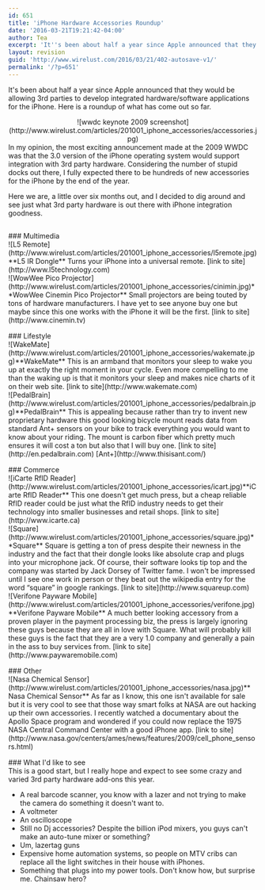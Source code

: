 ```yaml
---
id: 651
title: 'iPhone Hardware Accessories Roundup'
date: '2016-03-21T19:21:42-04:00'
author: Tea
excerpt: 'It''s been about half a year since Apple announced that they would be allowing 3rd parties to develop integrated hardware/software applications for the iPhone.  Here is a roundup of what has come out so far.'
layout: revision
guid: 'http://www.wirelust.com/2016/03/21/402-autosave-v1/'
permalink: '/?p=651'
---
```


It's been about half a year since Apple announced that they would be allowing 3rd parties to develop integrated hardware/software applications for the iPhone. Here is a roundup of what has come out so far.

<div style="text-align:center">![wwdc keynote 2009 screenshot](http://www.wirelust.com/articles/201001_iphone_accessories/accessories.jpg)</div>In my opinion, the most exciting announcement made at the 2009 WWDC was that the 3.0 version of the iPhone operating system would support integration with 3rd party hardware. Considering the number of stupid docks out there, I fully expected there to be hundreds of new accessories for the iPhone by the end of the year.

Here we are, a little over six months out, and I decided to dig around and see just what 3rd party hardware is out there with iPhone integration goodness.

<div style="clear:both; padding-top: 15px;">### Multimedia

</div><div>![L5 Remote](http://www.wirelust.com/articles/201001_iphone_accessories/l5remote.jpg)**L5 IR Dongle**  
Turns your iPhone into a universal remote.  
[link to site](http://www.l5technology.com)</div><div style="clear:both">![WowWee Pico Projector](http://www.wirelust.com/articles/201001_iphone_accessories/cinimin.jpg)**WowWee Cinemin Pico Projector**  
Small projectors are being touted by tons of hardware manufacturers. I have yet to see anyone buy one but maybe since this one works with the iPhone it will be the first.  
[link to site](http://www.cinemin.tv)</div><div style="clear:both; padding-top: 15px;">### Lifestyle

</div><div style="clear:both">![WakeMate](http://www.wirelust.com/articles/201001_iphone_accessories/wakemate.jpg)**WakeMate**  
This is an armband that monitors your sleep to wake you up at exactly the right moment in your cycle. Even more compelling to me than the waking up is that it monitors your sleep and makes nice charts of it on their web site.  
[link to site](http://www.wakemate.com)</div><div style="clear:both">![PedalBrain](http://www.wirelust.com/articles/201001_iphone_accessories/pedalbrain.jpg)**PedalBrain**  
This is appealing because rather than try to invent new proprietary hardware this good looking bicycle mount reads data from standard Ant+ sensors on your bike to track everything you would want to know about your riding. The mount is carbon fiber which pretty much ensures it will cost a ton but also that I will buy one.  
[link to site](http://en.pedalbrain.com)  
[Ant+](http://www.thisisant.com/)</div><div style="clear:both; padding-top: 15px;">### Commerce

</div><div style="clear:both">![iCarte RfID Reader](http://www.wirelust.com/articles/201001_iphone_accessories/icart.jpg)**iCarte RfID Reader**  
This one doesn't get much press, but a cheap reliable RfID reader could be just what the RfID industry needs to get their technology into smaller businesses and retail shops.  
[link to site](http://www.icarte.ca)</div><div style="clear:both">![Square](http://www.wirelust.com/articles/201001_iphone_accessories/square.jpg)**Square**  
Square is getting a ton of press despite their newness in the industry and the fact that their dongle looks like absolute crap and plugs into your microphone jack. Of course, their software looks tip top and the company was started by Jack Dorsey of Twitter fame. I won't be impressed until I see one work in person or they beat out the wikipedia entry for the word “square” in google rankings.  
[link to site](http://www.squareup.com)</div><div style="clear:both">![Verifone Payware Mobile](http://www.wirelust.com/articles/201001_iphone_accessories/verifone.jpg)**Verifone Payware Mobile**  
A much better looking accessory from a proven player in the payment processing biz, the press is largely ignoring these guys because they are all in love with Square. What will probably kill these guys is the fact that they are a very 1.0 company and generally a pain in the ass to buy services from.  
[link to site](http://www.paywaremobile.com)</div><div style="clear:both; padding-top: 15px;">### Other

</div><div style="clear:both">![Nasa Chemical Sensor](http://www.wirelust.com/articles/201001_iphone_accessories/nasa.jpg)**Nasa Chemical Sensor**  
As far as I know, this one isn't available for sale but it is very cool to see that those way smart folks at NASA are out hacking up their own accessories. I recently watched a documentary about the Apollo Space program and wondered if you could now replace the 1975 NASA Central Command Center with a good iPhone app.  
[link to site](http://www.nasa.gov/centers/ames/news/features/2009/cell_phone_sensors.html)</div><div style="clear:both; padding-top: 15px;">### What I'd like to see

</div>This is a good start, but I really hope and expect to see some crazy and varied 3rd party hardware add-ons this year.

- A real barcode scanner, you know with a lazer and not trying to make the camera do something it doesn't want to.
- A voltmeter
- An oscilloscope
- Still no Dj accessories? Despite the billion iPod mixers, you guys can't make an auto-tune mixer or something?
- Um, lazertag guns
- Expensive home automation systems, so people on MTV cribs can replace all the light switches in their house with iPhones.
- Something that plugs into my power tools. Don't know how, but surprise me. Chainsaw hero?